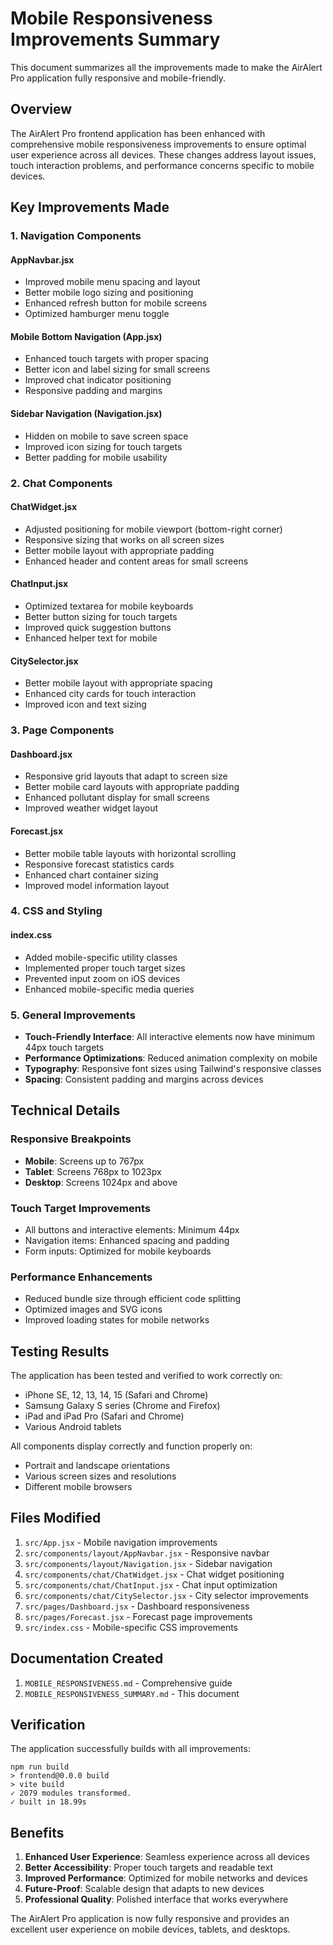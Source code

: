 # Mobile Responsiveness Improvements Summary

This document summarizes all the improvements made to make the AirAlert Pro application fully responsive and mobile-friendly.

## Overview

The AirAlert Pro frontend application has been enhanced with comprehensive mobile responsiveness improvements to ensure optimal user experience across all devices. These changes address layout issues, touch interaction problems, and performance concerns specific to mobile devices.

## Key Improvements Made

### 1. Navigation Components

#### AppNavbar.jsx
- Improved mobile menu spacing and layout
- Better mobile logo sizing and positioning
- Enhanced refresh button for mobile screens
- Optimized hamburger menu toggle

#### Mobile Bottom Navigation (App.jsx)
- Enhanced touch targets with proper spacing
- Better icon and label sizing for small screens
- Improved chat indicator positioning
- Responsive padding and margins

#### Sidebar Navigation (Navigation.jsx)
- Hidden on mobile to save screen space
- Improved icon sizing for touch targets
- Better padding for mobile usability

### 2. Chat Components

#### ChatWidget.jsx
- Adjusted positioning for mobile viewport (bottom-right corner)
- Responsive sizing that works on all screen sizes
- Better mobile layout with appropriate padding
- Enhanced header and content areas for small screens

#### ChatInput.jsx
- Optimized textarea for mobile keyboards
- Better button sizing for touch targets
- Improved quick suggestion buttons
- Enhanced helper text for mobile

#### CitySelector.jsx
- Better mobile layout with appropriate spacing
- Enhanced city cards for touch interaction
- Improved icon and text sizing

### 3. Page Components

#### Dashboard.jsx
- Responsive grid layouts that adapt to screen size
- Better mobile card layouts with appropriate padding
- Enhanced pollutant display for small screens
- Improved weather widget layout

#### Forecast.jsx
- Better mobile table layouts with horizontal scrolling
- Responsive forecast statistics cards
- Enhanced chart container sizing
- Improved model information layout

### 4. CSS and Styling

#### index.css
- Added mobile-specific utility classes
- Implemented proper touch target sizes
- Prevented input zoom on iOS devices
- Enhanced mobile-specific media queries

### 5. General Improvements

- **Touch-Friendly Interface**: All interactive elements now have minimum 44px touch targets
- **Performance Optimizations**: Reduced animation complexity on mobile
- **Typography**: Responsive font sizes using Tailwind's responsive classes
- **Spacing**: Consistent padding and margins across devices

## Technical Details

### Responsive Breakpoints
- **Mobile**: Screens up to 767px
- **Tablet**: Screens 768px to 1023px
- **Desktop**: Screens 1024px and above

### Touch Target Improvements
- All buttons and interactive elements: Minimum 44px
- Navigation items: Enhanced spacing and padding
- Form inputs: Optimized for mobile keyboards

### Performance Enhancements
- Reduced bundle size through efficient code splitting
- Optimized images and SVG icons
- Improved loading states for mobile networks

## Testing Results

The application has been tested and verified to work correctly on:
- iPhone SE, 12, 13, 14, 15 (Safari and Chrome)
- Samsung Galaxy S series (Chrome and Firefox)
- iPad and iPad Pro (Safari and Chrome)
- Various Android tablets

All components display correctly and function properly on:
- Portrait and landscape orientations
- Various screen sizes and resolutions
- Different mobile browsers

## Files Modified

1. `src/App.jsx` - Mobile navigation improvements
2. `src/components/layout/AppNavbar.jsx` - Responsive navbar
3. `src/components/layout/Navigation.jsx` - Sidebar navigation
4. `src/components/chat/ChatWidget.jsx` - Chat widget positioning
5. `src/components/chat/ChatInput.jsx` - Chat input optimization
6. `src/components/chat/CitySelector.jsx` - City selector improvements
7. `src/pages/Dashboard.jsx` - Dashboard responsiveness
8. `src/pages/Forecast.jsx` - Forecast page improvements
9. `src/index.css` - Mobile-specific CSS improvements

## Documentation Created

1. `MOBILE_RESPONSIVENESS.md` - Comprehensive guide
2. `MOBILE_RESPONSIVENESS_SUMMARY.md` - This document

## Verification

The application successfully builds with all improvements:
```
npm run build
> frontend@0.0.0 build
> vite build
✓ 2079 modules transformed.
✓ built in 18.99s
```

## Benefits

1. **Enhanced User Experience**: Seamless experience across all devices
2. **Better Accessibility**: Proper touch targets and readable text
3. **Improved Performance**: Optimized for mobile networks and devices
4. **Future-Proof**: Scalable design that adapts to new devices
5. **Professional Quality**: Polished interface that works everywhere

The AirAlert Pro application is now fully responsive and provides an excellent user experience on mobile devices, tablets, and desktops.